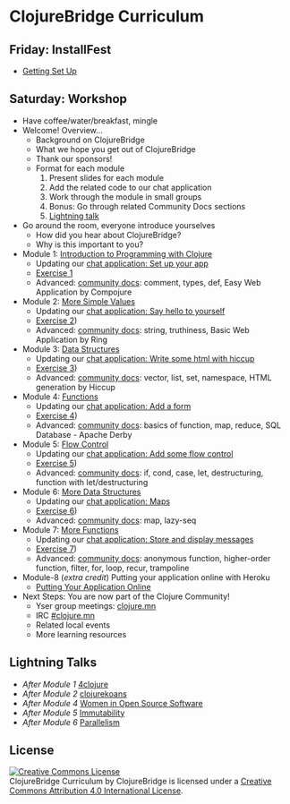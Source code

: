 # ClojureBridge Curriculum

## Friday: InstallFest
* [Getting Set Up](outline/setup.md)

## Saturday: Workshop
* Have coffee/water/breakfast, mingle
* Welcome! Overview...
  * Background on ClojureBridge
  * What we hope you get out of ClojureBridge
  * Thank our sponsors!
  * Format for each module
    1. Present slides for each module
    1. Add the related code to our chat application
    1. Work through the module in small groups
    1. Bonus: Go through related Community Docs sections
    1. [Lightning talk](lightning-talks/README.md)
* Go around the room, everyone introduce yourselves
  * How did you hear about ClojureBridge?
  * Why is this important to you?
* Module 1: <a href="https://clojurebridge-minneapolis.github.io/slides/module1.html" target="_slides">Introduction to Programming with Clojure</a>
  * Updating our <a href="outline/web-app-notes.md#set-up-your-app" target="_chat">chat application: Set up your app</a>
  * [Exercise 1](outline/intro.md)
  * Advanced: [community docs](https://clojurebridge.github.io/community-docs/index.html): comment, types, def, Easy Web Application by Compojure
* Module 2: <a href="https://clojurebridge-minneapolis.github.io/slides/module2.html" target="_slides">More Simple Values</a>
  * Updating our <a href="outline/web-app-notes.md#say-hello-to-yourself" target="_chat">chat application: Say hello to yourself</a>
  * [Exercise 2](outline/simple_values2.md))
  * Advanced: [community docs](https://clojurebridge.github.io/community-docs/index.html): string, truthiness, Basic Web Application by Ring
* Module 3: <a href="https://clojurebridge-minneapolis.github.io/slides/module3.html" target="_slides">Data Structures</a>
  * Updating our <a href="outline/web-app-notes.md#write-some-html-with-hiccup" target="_chat">chat application: Write some html with hiccup</a>
  * [Exercise 3](outline/data_structures.md))
  * Advanced: [community docs](https://clojurebridge.github.io/community-docs/index.html): vector, list, set, namespace, HTML generation by Hiccup
* Module 4: <a href="https://clojurebridge-minneapolis.github.io/slides/module4.html" target="_slides">Functions</a>
  * Updating our <a href="outline/web-app-notes.md#add-a-form" target="_chat">chat application: Add a form</a>
  * [Exercise 4](outline/functions.md))
  * Advanced: [community docs](https://clojurebridge.github.io/community-docs/index.html): basics of function, map, reduce, SQL Database - Apache Derby
* Module 5: <a href="https://clojurebridge-minneapolis.github.io/slides/module5.html" target="_slides">Flow Control</a>
  * Updating our <a href="outline/web-app-notes.md#add-some-flow-control" target="_chat">chat application: Add some flow control</a>
  * [Exercise 5](outline/flow_control.md))
  * Advanced: [community docs](https://clojurebridge.github.io/community-docs/index.html): if, cond, case, let, destructuring, function with let/destructuring
* Module 6: <a href="https://clojurebridge-minneapolis.github.io/slides/module6.html" target="_slides">More Data Structures</a>
  * Updating our <a href="outline/web-app-notes.md#maps" target="_chat">chat application: Maps</a>
  * [Exercise 6](outline/data_structures2.md))
  * Advanced: [community docs](https://clojurebridge.github.io/community-docs/index.html): map, lazy-seq
* Module 7: <a href="https://clojurebridge-minneapolis.github.io/slides/module7.html" target="_slides">More Functions</a>
  * Updating our <a href="outline/web-app-notes.md#store-and-display-messages" target="_chat">chat application: Store and display messages</a>
  * [Exercise 7](outline/functions2.md))
  * Advanced: [community docs](https://clojurebridge.github.io/community-docs/index.html): anonymous function, higher-order function, filter, for, loop, recur, trampoline
* Module-8 (*extra credit*) Putting your application online with Heroku
  * [Putting Your Application Online](outline/deploy.md)
* Next Steps: You are now part of the Clojure Community!
  * Yser group meetings: [clojure.mn](http://clojure.mn)
  * IRC [#clojure.mn](https://webchat.freenode.net/?channels=clojure.mn)
  * Related local events
  * More learning resources

## Lightning Talks

* *After Module 1* [4clojure](lightning-talks/4clojure.md)
* *After Module 2* [clojurekoans](lightning-talks/clojurekoans.md)
* *After Module 4* [Women in Open Source Software](lightning-talks/floss-women.md)
* *After Module 5* [Immutability](lightning-talks/immutability.md)
* *After Module 6* [Parallelism](lightning-talks/parallelism.md)

## License
<a rel="license" href="http://creativecommons.org/licenses/by/4.0/deed.en_US"><img alt="Creative Commons License" style="border-width:0" src="http://i.creativecommons.org/l/by/4.0/88x31.png" /></a><br /><span xmlns:dct="http://purl.org/dc/terms/" href="http://purl.org/dc/dcmitype/Text" property="dct:title" rel="dct:type">ClojureBridge Curriculum</span> by <span xmlns:cc="http://creativecommons.org/ns#" property="cc:attributionName">ClojureBridge</span> is licensed under a <a rel="license" href="http://creativecommons.org/licenses/by/4.0/deed.en_US">Creative Commons Attribution 4.0 International License</a>.
